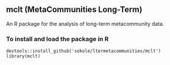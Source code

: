 ## mclt (MetaCommunities Long-Term)
An R package for the analysis of long-term metacommunity data. 

### To install and load the package in R
```
devtools::install_github('sokole/ltermetacommunities/mclt')
library(mclt)
```
